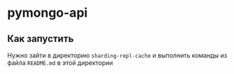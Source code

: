 # pymongo-api

## Как запустить

Нужно зайти в директорию `sharding-repl-cache` и выполнить команды из файла `README.md` в этой директории